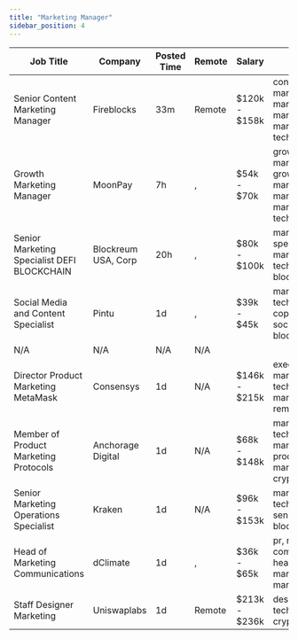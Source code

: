 ```yaml
---
title: "Marketing Manager"
sidebar_position: 4
---
```


| Job Title | Company | Posted Time | Remote | Salary | Tags | Apply Link |
|-----------|---------|-------------|--------|--------|------|------------|
| Senior Content Marketing Manager | Fireblocks | 33m | Remote | $120k - $158k | content marketing, marketing manager, marketing, non tech, senior | [Apply](https://web3.career/senior-content-marketing-manager-fireblocks/103091) |
| Growth Marketing Manager | MoonPay | 7h | , | $54k - $70k | growth marketing, growth, marketing manager, marketing, non tech | [Apply](https://web3.career/growth-marketing-manager-moonpay/103085) |
| Senior Marketing Specialist DEFI BLOCKCHAIN | Blockreum USA, Corp | 20h | , | $80k - $100k | marketing specialist, marketing, non tech, senior, blockchain | [Apply](https://web3.career/senior-marketing-specialist-defi-blockchain-blockreumusa-corp/103065) |
| Social Media and Content Specialist | Pintu | 1d | , | $39k - $45k | marketing, non tech, copywriting, social media, blockchain | [Apply](https://web3.career/social-media-and-content-specialist-pintu/103059) |
| N/A | N/A | N/A | N/A |  |  | [Apply](https://web3.career/metana) |
| Director Product Marketing MetaMask | Consensys | 1d | N/A | $146k - $215k | executive, marketing, non tech, product marketing, remote | [Apply](https://web3.career/director-product-marketing-metamask-consensys/103052) |
| Member of Product Marketing Protocols | Anchorage Digital | 1d | N/A | $68k - $148k | marketing, non tech, product manager, product marketing, crypto | [Apply](https://web3.career/member-of-product-marketing-protocols-anchorage/103042) |
| Senior Marketing Operations Specialist | Kraken | 1d | N/A | $96k - $153k | marketing, non tech, operations, senior, blockchain | [Apply](https://web3.career/senior-marketing-operations-specialist-kraken/102986) |
| Head of Marketing Communications | dClimate | 1d | , | $36k - $65k | pr, non tech, communications, head of marketing, marketing | [Apply](https://web3.career/head-of-marketing-communications-dclimate/102981) |
| Staff Designer Marketing | Uniswaplabs | 1d | Remote | $213k - $236k | design, non tech, marketing, crypto, defi | [Apply](https://web3.career/staff-designer-marketing-uniswaplabs/102960) |

